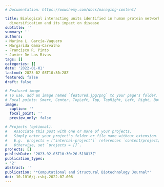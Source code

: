 ```yaml
---
# Documentation: https://wowchemy.com/docs/managing-content/

title: Biological interacting units identified in human protein networks reveal tissue-functional
  diversification and its impact on disease
subtitle: ''
summary: ''
authors:
- Marina L. García-Vaquero
- Margarida Gama-Carvalho
- Francisco R. Pinto
- Javier De Las Rivas
tags: []
categories: []
date: '2022-01-01'
lastmod: 2023-02-03T10:30:28Z
featured: false
draft: false

# Featured image
# To use, add an image named `featured.jpg/png` to your page's folder.
# Focal points: Smart, Center, TopLeft, Top, TopRight, Left, Right, BottomLeft, Bottom, BottomRight.
image:
  caption: ''
  focal_point: ''
  preview_only: false

# Projects (optional).
#   Associate this post with one or more of your projects.
#   Simply enter your project's folder or file name without extension.
#   E.g. `projects = ["internal-project"]` references `content/project/deep-learning/index.md`.
#   Otherwise, set `projects = []`.
projects: []
publishDate: '2023-02-03T10:30:26.518813Z'
publication_types:
- '2'
abstract: ''
publication: '*Computational and Structural Biotechnology Journal*'
doi: 10.1016/j.csbj.2022.07.006
---
```

